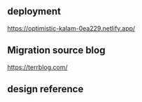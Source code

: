 ## deployment

https://optimistic-kalam-0ea229.netlify.app/

## Migration source blog

https://terrblog.com/

## design reference
